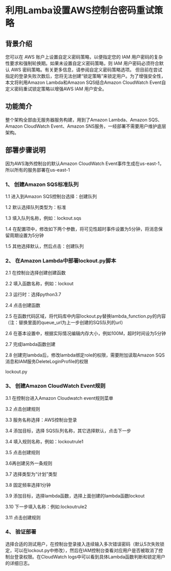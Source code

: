
# 利用Lamba设置AWS控制台密码重试策略

## 背景介绍
您可以在 AWS 账户上设置自定义密码策略，以便指定您的 IAM 用户密码的复杂性要求和强制轮换期。如果未设置自定义密码策略，则 IAM 用户密码必须符合默认 AWS 密码策略。有关更多信息，请参阅自定义密码策略选项。
但目前在尝试指定的登录失败次数后，您将无法创建“锁定策略”来锁定用户。为了增强安全性，本文将利用Amazon Lambda和Amazon SQS结合Amazon CloudWatch Event自定义密码重试锁定策略以增强AWS IAM 用户安全。
## 功能简介
整个架构全部由无服务器服务构建，用到了Amazon Lambda、Amazon SQS、Amazon CloudWatch Event、Amazon SNS服务，一经部署不需要用户维护底层架构。
 
## 部署步骤说明
因为AWS海外控制台的默认Amazon CloudWatch Event事件生成在us-east-1，所以所有的服务部署在us-east-1

### 1、	创建Amazon SQS标准队列

1.1	进入到Amazon SQS控制台选择：创建队列

1.2	默认选择队列类型为：标准

1.3	填入队列名称，例如：lockout.sqs

1.4	在配置项中，修改如下两个参数，将可见性超时事件设置为5分钟，将消息保留周期设置为5分钟

1.5	其他选择默认，然后点击：创建队列

### 2、	在Amazon Lambda中部署lockout.py脚本

2.1 在控制台选择创建创建函数

2.2 填入函数名称，例如：lockout

2.3 运行时：选择python3.7

2.4 点击创建函数

2.5 在函数代码区域，将代码库中内容lockout.py替换lambda_function.py的内容（注：替换里面的queue_url为上一步创建的SQS队列的url）

2.6 在基本设置中，根据实际情况编辑内存大小，例如100M，超时时间设为5分钟

2.7 完成lambda函数创建

2.8 创建完lambda后，修改lambda绑定role的权限，需要附加读取Amazon SQS消息和IAM服务DeleteLoginProfile的权限


lockout.py

### 3、	创建Amazon CloudWatch Event规则

3.1 在控制台进入Amazon Cloudwatch event规则菜单

3.2 点击创建规则

3.3 服务名称选择：AWS控制台登录

3.4 添加目标，选择 SQS队列名称，其它选择默认，点击下一步

3.4 填入规则名称，例如：lockoutrule1

3.5 点击创建规则

3.6再创建另外一条规则

3.7 选择类型为“计划”类型

3.8 固定频率选择1分钟

3.9 添加目标，选择lambda函数，选择上面创建的lambda函数lockout

3.10 下一步填入名称：例如:lockoutrule2

3.11 点击创建规则

### 4、	验证部署

选择合适的测试用户，在控制台登录接入连续输入多次错误密码（默认5次失败锁定，可以在lockout.py中修改），然后在IAM控制台查看对应用户是否被取消了控制台登录权限。在CloudWatch logs中可以看到具体Lambda函数判断和锁定用户的详细日志。
